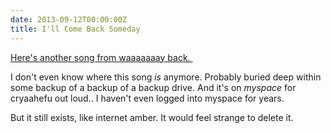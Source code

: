 ```yaml
---
date: 2013-09-12T00:00:00Z
title: I'll Come Back Someday
---
```


<a href="https://myspace.com/jefffowler/music/song/i-ll-come-back-someday-25571490-25372675?play=1" target="_blank">Here's another song from waaaaaaay back.  </a>

I don't even know where this song <em>is</em> anymore. Probably buried deep within some backup of a backup of a backup drive. And it's on <em>myspace</em> for cryaahefu out loud.. I haven't even logged into myspace for years.

But it still exists, like internet amber. It would feel strange to delete it.
